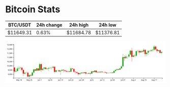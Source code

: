 # Bitcoin Stats

BTC/USDT|24h change|24h high|24h low|
|---|---|---|---|
|$11649.31|0.63%|$11684.78|$11376.81|

<img src="./chart.svg">

